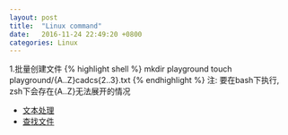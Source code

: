 ```yaml
---
layout: post
title:  "Linux command"
date:   2016-11-24 22:49:20 +0800
categories: Linux
---
```


1.批量创建文件
{% highlight shell %}
mkdir playground
touch playground/{A..Z}cadcs{2..3}.txt
{% endhighlight %}
注: 要在bash下执行, zsh下会存在{A..Z}无法展开的情况


* [文本处理](https://billie66.github.io/TLCL/book/zh/chap21.html)
* [查找文件](https://billie66.github.io/TLCL/book/zh/chap18.html)
